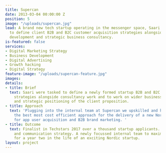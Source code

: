 ```yaml
---
title: Supercan
date: 2013-03-04 00:00:00 Z
position: 5
image: "/uploads/supercan.jpg"
lead: A brand new tech startup operating in the messenger space, Saari were employed
  to define client B2B and B2C customer acquisition strategies alongside wider business
  development and strategic business consultancy.
is-featured: false
services:
- Digital Marketing Strategy
- Business Development
- Digital Advertising
- Growth hacking
- Digital Strategy
feature-image: "/uploads/supercan-feature.jpg"
images: 
details:
- title: Brief
  text: Saari were tasked to define a newly formed startup B2B and B2C customer acquisition
    strategies alongside consultancy work and to work on wider business development
    and strategic positioning of the client proposition.
- title: Approach
  text: 'Plugging into the internal team at Supercan we upskilled and helped define
    the best most cost efficient approach for the delivery of a new Nordic startup
    for app user acquisition and B2B brand marketing. '
- title: Outcome
  text: Finalist in Techstars 2017 over a thousand startup applicants. Aligned brand
    and communication strategy. A newly focussed internal team to maximise resources
    for a year two in the life of an exciting Nordic startup.
layout: project
---
```


